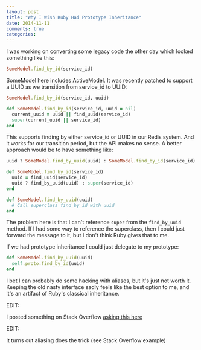 ```yaml
---
layout: post
title: "Why I Wish Ruby Had Prototype Inheritance"
date: 2014-11-11
comments: true
categories:
---
```


I was working on converting some legacy code the other day which looked something like this:

```ruby
SomeModel.find_by_id(service_id)
```

SomeModel here includes ActiveModel. It was recently patched to support a UUID as we transition from service_id to UUID:

```ruby
SomeModel.find_by_id(service_id, uuid)

def SomeModel.find_by_id(service_id, uuid = nil)
  current_uuid = uuid || find_uuid(service_id)
  super(current_uuid || service_id)
end
```

This supports finding by either service_id or UUID in our Redis system. And it works for our transition period, but the API makes no sense. A better approach would be to have something like:

```ruby
uuid ? SomeModel.find_by_uuid(uuid) : SomeModel.find_by_id(service_id)

def SomeModel.find_by_id(service_id)
  uuid = find_uuid(service_id)
  uuid ? find_by_uuid(uuid) : super(service_id)
end

def SomeModel.find_by_uuid(uuid)
  # Call superclass find_by_id with uuid
end
```

The problem here is that I can't reference `super` from the `find_by_uuid` method. If I had some way to reference the superclass, then I could just forward the message to it, but I don't think Ruby gives that to me.

If we had prototype inheritance I could just delegate to my prototype:

```ruby
def SomeModel.find_by_uuid(uuid)
  self.proto.find_by_id(uuid)
end
```

I bet I can probably do some hacking with aliases, but it's just not worth it. Keeping the old nasty interface sadly feels like the best option to me, and it's an artifact of Ruby's classical inheritance.

EDIT:

I posted something on Stack Overflow [asking this here](http://stackoverflow.com/questions/26870232/ruby-directly-send-superclass-a-message)

EDIT:

It turns out aliasing does the trick (see Stack Overflow example)
